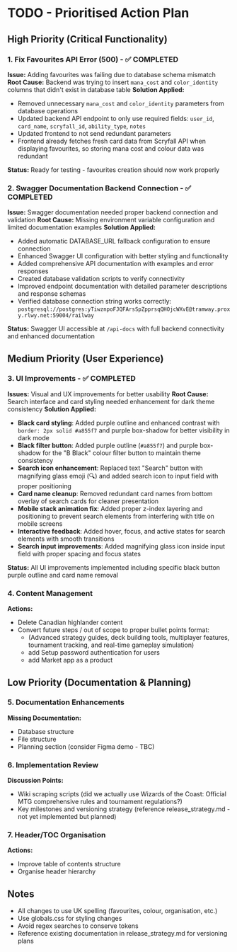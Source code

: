 # TODO - Prioritised Action Plan

## High Priority (Critical Functionality)

### 1. Fix Favourites API Error (500) - ✅ COMPLETED
**Issue:** Adding favourites was failing due to database schema mismatch
**Root Cause:** Backend was trying to insert `mana_cost` and `color_identity` columns that didn't exist in database table
**Solution Applied:**
- Removed unnecessary `mana_cost` and `color_identity` parameters from database operations
- Updated backend API endpoint to only use required fields: `user_id`, `card_name`, `scryfall_id`, `ability_type`, `notes`
- Updated frontend to not send redundant parameters
- Frontend already fetches fresh card data from Scryfall API when displaying favourites, so storing mana cost and colour data was redundant

**Status:** Ready for testing - favourites creation should now work properly

### 2. Swagger Documentation Backend Connection - ✅ COMPLETED
**Issue:** Swagger documentation needed proper backend connection and validation
**Root Cause:** Missing environment variable configuration and limited documentation examples
**Solution Applied:**
- Added automatic DATABASE_URL fallback configuration to ensure connection
- Enhanced Swagger UI configuration with better styling and functionality
- Added comprehensive API documentation with examples and error responses
- Created database validation scripts to verify connectivity
- Improved endpoint documentation with detailed parameter descriptions and response schemas
- Verified database connection string works correctly: `postgresql://postgres:yTiwznpoFJQFArsSpZpprsqQHOjcWXvE@tramway.proxy.rlwy.net:59004/railway`

**Status:** Swagger UI accessible at `/api-docs` with full backend connectivity and enhanced documentation

## Medium Priority (User Experience)

### 3. UI Improvements - ✅ COMPLETED
**Issues:** Visual and UX improvements for better usability
**Root Cause:** Search interface and card styling needed enhancement for dark theme consistency
**Solution Applied:**
- **Black card styling**: Added purple outline and enhanced contrast with `border: 2px solid #a855f7` and purple box-shadow for better visibility in dark mode
- **Black filter button**: Added purple outline (`#a855f7`) and purple box-shadow for the "B Black" colour filter button to maintain theme consistency
- **Search icon enhancement**: Replaced text "Search" button with magnifying glass emoji (🔍) and added search icon to input field with proper positioning
- **Card name cleanup**: Removed redundant card names from bottom overlay of search cards for cleaner presentation
- **Mobile stack animation fix**: Added proper z-index layering and positioning to prevent search elements from interfering with title on mobile screens
- **Interactive feedback**: Added hover, focus, and active states for search elements with smooth transitions
- **Search input improvements**: Added magnifying glass icon inside input field with proper spacing and focus states

**Status:** All UI improvements implemented including specific black button purple outline and card name removal

### 4. Content Management
**Actions:**
- Delete Canadian highlander content
- Convert future steps / out of scope to proper bullet points format:
  - (Advanced strategy guides, deck building tools, multiplayer features, tournament tracking, and real-time gameplay simulation)
  - add Setup password authentication for users
  - add Market app as a product

## Low Priority (Documentation & Planning)

### 5. Documentation Enhancements
**Missing Documentation:**
- Database structure
- File structure
- Planning section (consider Figma demo - TBC)

### 6. Implementation Review
**Discussion Points:**
- Wiki scraping scripts (did we actually use Wizards of the Coast: Official MTG comprehensive rules and tournament regulations?)
- Key milestones and versioning strategy (reference release_strategy.md - not yet implemented but planned)

### 7. Header/TOC Organisation
**Actions:**
- Improve table of contents structure
- Organise header hierarchy

## Notes
- All changes to use UK spelling (favourites, colour, organisation, etc.)
- Use globals.css for styling changes
- Avoid regex searches to conserve tokens
- Reference existing documentation in release_strategy.md for versioning plans

